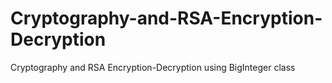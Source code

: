 # Cryptography-and-RSA-Encryption-Decryption
Cryptography and RSA Encryption-Decryption using BigInteger class
